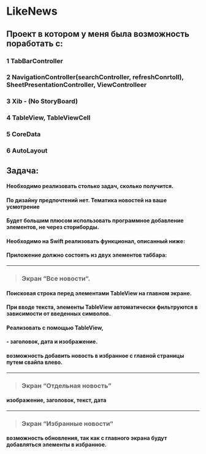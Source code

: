 # LikeNews
 
## Проект в котором у меня была возможность поработать с:

### 1 TabBarController
### 2 NavigationController(searchController, refreshConrtoll), SheetPresentationController, ViewControlleer
### 3 Xib - (No StoryBoard)
### 4 TableView, TableViewCell
### 5 CoreData
### 6 AutoLayout 




## Задача:
####    Необходимо реализовать столько задач, сколько получится.
####    По дизайну предпочтений нет. Тематика новостей на ваше усмотрение
####    Будет большим плюсом использовать программное добавление элементов, не через сториборды.
####    Необходимо на Swift реализовать функционал, описанный ниже: 
####        Приложение должно состоять из двух элементов таббара:
---
> ### Экран “Все новости“.
####  Поисковая строка перед элементами TableView на главном экране.
####  При вводе текста, элементы TableView автоматически фильтруются в зависимости от введенных символов.
####  Реализовать с помощью TableView, 
#### - заголовок, дата и изображение.
#### возможность добавить новость в избранное с главной страницы путем свайпа влево.
---
> ### Экран “Отдельная новость” 
#### изображение, заголовок, текст, дата
---
> ### Экран “Избранные новости“
#### возможность обновления, так как с главного экрана будут добавляться элементы в избранное.



